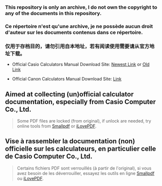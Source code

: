 ### **This repository is only an archive, I do not own the copyright to any of the documents in this repository.**
### **Ce répertoire n'est qu'une archive, je ne possède aucun droit d'auteur sur les documents contenus dans ce répertoire.**
### **仅用于存档目的，请勿引用自本地址，若有阅读使用需要请从官方地址下载。**

- Official Casio Calculators Manual Download Site: [Newest Link](https://world.casio.com/manual/calc/) or [Old Link](https://world.casio.com/support/manual/calculators/)

- Official Canon Calculators Manual Download Site: [Link](https://ij.manual.canon/cal/webmanual/WebPortal/html/ptl-region.html)

## Aimed at collecting (un)official  calculator documentation, especially from Casio Computer Co., Ltd.

> Some PDF files are locked (from original), if unlock are needed, try online tools from [Smallpdf](https://smallpdf.com/unlock-pdf) or [iLovePDF](https://www.ilovepdf.com/unlock_pdf).

## Vise à rassembler la documentation (non) officielle sur les calculateurs, en particulier celle de Casio Computer Co., Ltd.

> Certains fichiers PDF sont verrouillés (à partir de l'original), si vous avez besoin de les déverrouiller, essayez les outils en ligne [Smallpdf](https://smallpdf.com/unlock-pdf) ou [iLovePDF](https://www.ilovepdf.com/unlock_pdf).
